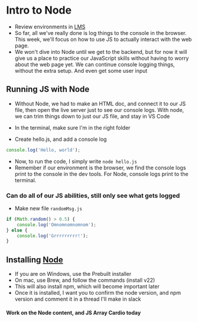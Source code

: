 # Intro to Node

-   Review environments in [LMS](https://learn.wbscodingschool.com/courses/full-stack-web-app/lessons/%f0%9f%93%9a-javascript-basics/)
-   So far, all we've really done is log things to the console in the browser. This week, we'll focus on how to use JS to actually interact with the web page.
-   We won't dive into Node until we get to the backend, but for now it will give us a place to practice our JavaScript skills without having to worry about the web page yet. We can continue console logging things, without the extra setup. And even get some user input

## Running JS with Node

-   Without Node, we had to make an HTML doc, and connect it to our JS file, then open the live server just to see our console logs. With node, we can trim things down to just our JS file, and stay in VS Code

-   In the terminal, make sure I'm in the right folder
-   Create hello.js, and add a console log

```js
console.log('Hello, world');
```

-   Now, to run the code, I simply write `node hello.js`
-   Remember if our environment is the browser, we find the console logs print to the console in the dev tools. For Node, console logs print to the terminal.

### Can do all of our JS abilities, still only see what gets logged

-   Make new file `randomMsg.js`

```js
if (Math.random() > 0.5) {
    console.log('Omnomnomnomnom');
} else {
    console.log('Grrrrrrrrr!');
}
```

## Installing [Node](https://nodejs.org/en/download/package-manager)

-   If you are on Windows, use the Prebuilt installer
-   On mac, use Brew, and follow the commands (install v22)
-   This will also install npm, which will become important later
-   Once it is installed, I want you to confirm the node version, and npm version and comment it in a thread I'll make in slack

#### Work on the Node content, and JS Array Cardio today
